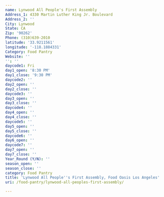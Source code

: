 ```yaml
---
name: Lynwood All People's First Assembly
Address_1: 4330 Martin Luther King Jr. Boulevard
Address_2: ''
City: Lynwood
State: CA
Zip: '90262'
Phone: (310)639-2010
latitude: '33.9211561'
longitude: '-118.1884331'
Category: Food Pantry
Website: ''
'': ''
daycode1: Fri
day1_open: '8:30 PM'
day1_close: '9:30 PM'
daycode2: ''
day2_open: ''
day2_close: ''
daycode3: ''
day3_open: ''
day3_close: ''
daycode4: ''
day4_open: ''
day4_close: ''
daycode5: ''
day5_open: ''
day5_close: ''
daycode6: ''
day6_open: ''
daycode7: ''
day7_open: ''
day7_close: ''
Year_Round (Y/N): ''
season_open: ''
season_close: ''
category: Food Pantry
title: 'Lynwood All People''s First Assembly, Food Oasis Los Angeles'
uri: /food-pantry/lynwood-all-peoples-first-assembly/

---
```

